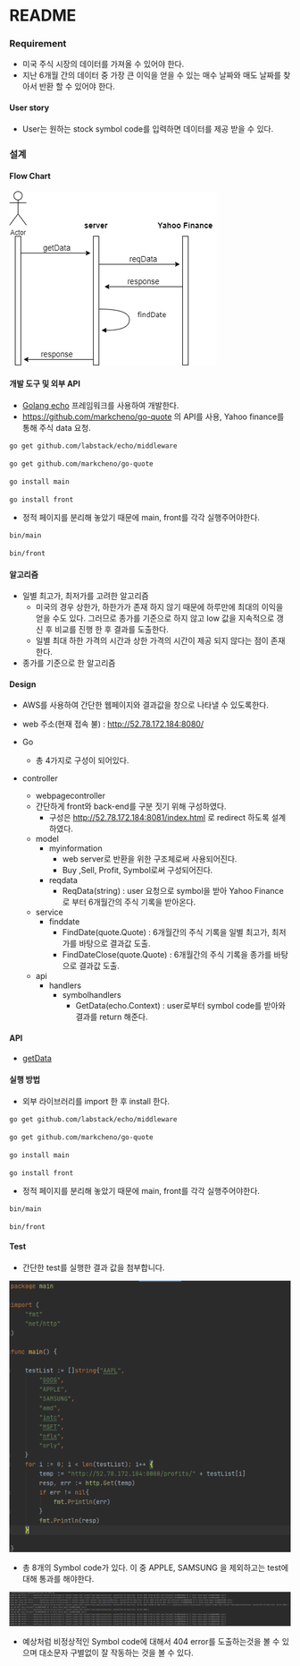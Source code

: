 # README

### Requirement

- 미국 주식 시장의 데이터를 가져올 수 있어야 한다.
- 지난 6개월 간의 데이터 중 가장 큰 이익을 얻을 수 있는 매수 날짜와 매도 날짜를 찾아서 반환 할 수 있어야 한다.


#### User story

- User는 원하는 stock symbol code를 입력하면 데이터를 제공 받을 수 있다.

### 설계

#### Flow Chart

![flowchart.png](https://github.com/Kyejoon-Lee/OOP_Python/blob/master/Baseball/flowchart.png?raw=true)

#### 개발 도구 및 외부 API

- [Golang echo](https://echo.labstack.com/) 프레임워크를 사용하여 개발한다.
- https://github.com/markcheno/go-quote 의 API를 사용, Yahoo finance를 통해 주식 data 요청.

```
go get github.com/labstack/echo/middleware

go get github.com/markcheno/go-quote

go install main

go install front
```

- 정적 페이지를 분리해 놓았기 때문에 main, front를 각각 실행주어야한다.

```
bin/main

bin/front
```



#### 알고리즘

- 일별 최고가, 최저가를 고려한 알고리즘
  - 미국의 경우 상한가, 하한가가 존재 하지 않기 때문에 하루만에 최대의 이익을 얻을 수도 있다. 그러므로 종가를 기준으로 하지 않고 low 값을 지속적으로 갱신 후 비교를 진행 한 후 결과를 도출한다.
  - 일별 최대 하한 가격의 시간과 상한 가격의 시간이 제공 되지 않다는 점이 존재한다.
- 종가를 기준으로 한 알고리즘

#### Design

- AWS를 사용하여 간단한 웹페이지와 결과값을 창으로 나타낼 수 있도록한다.

- web 주소(현재 접속 불) : http://52.78.172.184:8080/

- Go
  - 총 4가지로 구성이 되어있다.
- controller
    - webpagecontroller
     - 간단하게 front와 back-end를 구분 짓기 위해 구성하였다.
       - 구성은 http://52.78.172.184:8081/index.html 로 redirect 하도록 설계하였다.
  - model
    - myinformation
       - web server로 반환을 위한 구조체로써 사용되어진다.
       - Buy ,Sell, Profit, Symbol로써 구성되어진다.
    - reqdata
      - ReqData(string) : user 요청으로 symbol을 받아 Yahoo Finance로 부터 6개월간의 주식 기록을 받아온다.
  - service
    - finddate
      - FindDate(quote.Quote) : 6개월간의 주식 기록을 일별 최고가, 최저가를 바탕으로 결과값 도출.
      - FindDateClose(quote.Quote) : 6개월간의 주식 기록을 종가를 바탕으로 결과값 도출.
  - api
    - handlers
      - symbolhandlers
        - GetData(echo.Context) : user로부터 symbol code를 받아와 결과를 return 해준다. 

#### API

- [getData](https://documenter.getpostman.com/view/13164055/TVYAi1yq)

#### 실행 방법

- 외부 라이브러리를 import 한 후 install 한다.

```
go get github.com/labstack/echo/middleware

go get github.com/markcheno/go-quote

go install main

go install front
```

- 정적 페이지를 분리해 놓았기 때문에 main, front를 각각 실행주어야한다.

```
bin/main

bin/front
```



#### Test

- 간단한 test를 실행한 결과 값을 첨부합니다.

![testcase.png](https://github.com/Kyejoon-Lee/OOP_Python/blob/master/Baseball/testcase.png?raw=true)

- 총 8개의 Symbol code가 있다. 이 중 APPLE, SAMSUNG 을 제외하고는 test에 대해 통과를 해야한다.

![response.png](https://github.com/Kyejoon-Lee/OOP_Python/blob/master/Baseball/response.png?raw=true)

- 예상처럼 비정상적인 Symbol code에 대해서 404 error를 도출하는것을 볼 수 있으며 대소문자 구별없이 잘 작동하는 것을 볼 수 있다.





